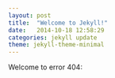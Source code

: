 ```yaml
---
layout: post
title:  "Welcome to Jekyll!"
date:   2014-10-18 12:58:29
categories: jekyll update
theme: jekyll-theme-minimal
---
```


Welcome to error 404:
